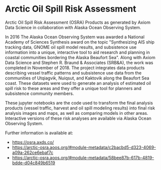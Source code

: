 # Arctic Oil Spill Risk Assessment
Arctic Oil Spill Risk Assessment (OSRA) Products as generated by Axiom Data Science in collaboration with Alaska Ocean Observing System.

In 2016 The Alaska Ocean Observing System was awarded a National Academy of Sciences Synthesis award on the topic "Synthesizing AIS ship tracking data, GNOME oil spill model results, and subsistence use information into a unique, interactive tool to aid research and planning in coastal communities bordering the Alaska Beaufort Sea". Along with Axiom Data Science and Stephen R. Braund & Associates (SRB&A), the work was completed in November of 2018. The project integrates data products describing vessel traffic patterns and subsistence use data from the communities of Utqiagvik, Nuiqsut, and Kaktovik along the Beaufort Sea coast. These datasets were used to generate an analysis of estimated oil spill risk to these areas and they offer a unique tool for planners and subsistence community members.

These jupyter notebooks are the code used to transform the final analysis products (vessel traffic, harvest and oil spill modeling results) into final risk analysis images and maps, as well as comparing models in other areas. Interactive versions of these risk analyses are available via Alaska Ocean Observing System.

Further information is available at:
* https://osra.axds.co/
* https://arctic-osra.aoos.org/#module-metadata/c2bacbd5-d323-4069-a09a-262ce6ebaf7c
* https://arctic-osra.aoos.org/#module-metadata/58bee87b-617b-4819-bdde-d04c849b6519
